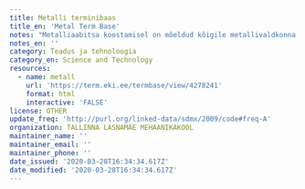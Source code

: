 ```yaml
---
title: Metalli terminibaas
title_en: 'Metal Term Base'
notes: "Metalliaabitsa koostamisel on mõeldud kõigile metallivaldkonna kutseõppuritele kuid eriti neile, kelle emakeeleks on vene keel. Valim hõlmab kutsekeskhariduse taseme ehk 4.taseme sõnavara ning kaetud on kõik kutsed - metallilõikepinkidel töötaja, keevitaja ja lukksepp. Esialgu on sõnaseletused ainult eesti keeles ning vaste antud ainult vene keeles. Kuna terminibaasi koostamine on pidev protsess, siis täieneb see pidevalt. Terminibaas saab olema aktiivses kasutuses mitte ainult erialase eesti keele moodulis vaid ka teistes moodulites (erialane inglise keel, lõimitud üldpädevused). Artiklite koostamise ja pildimaterjali lisamise võimalus on aga olemas kõigil keelehuvilistel õpetajatel ja õpilastel. Esialgne märksõnade valiku teinud terminikomisjoni kuulusid TL Mehaanikakooli metallivaldkonna kutseõpetajad Vladimir Shukis ja Ruslan Ratko ning eesti keele õpetaja Jelena Feklistova. Sellele lisas Anu Kull seletused ning süstematiseeris terminid.\r\nKokku: 1347 terminit\r\nKeeled: et, ru"
notes_en: ''
category: Teadus ja tehnoloogia
category_en: Science and Technology
resources:
  - name: metall
    url: 'https://term.eki.ee/termbase/view/4278241'
    format: html
    interactive: 'FALSE'
license: OTHER
update_freq: 'http://purl.org/linked-data/sdmx/2009/code#freq-A'
organization: TALLINNA LASNAMÄE MEHAANIKAKOOL
maintainer_name: ''
maintainer_email: ''
maintainer_phone: ''
date_issued: '2020-03-28T16:34:34.617Z'
date_modified: '2020-03-28T16:34:34.617Z'
---
```

